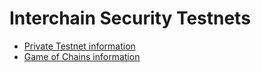 # Interchain Security Testnets

* [Private Testnet information](private-testnet/README.md)
* [Game of Chains information](game-of-chains-2022/README.md)